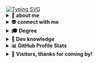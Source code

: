 <div> 
  <a href="https://git.io/typing-svg"><img src="http://readme-typing-svg.herokuapp.com?font=Segoe+UI&color=58A6FF&multiline=true&width=500&height=90&lines=console.log(%22Hello+World!%22);console.log(%22Be+welcome%22)_" alt="Typing SVG" /></a>
<br>
</div>

<details>
  <summary><strong>👻 about me</strong></summary>
<div>
    <h2 align="center">Hey! I'm Leonardo Farah</h2>
    <img src="https://pic.funnygifsbox.com/uploads/2021/02/funnygifsbox.com-2021-02-25-14-34-42-48.gif" alt="hey" width="170" align="right"/> 
    <p>🎂 27y</p>
    <p>🏰 Living in Curitiba-Brazil</p>
    <p>🧩 Hobbies: 🎮Games | 🎥Movies | 🎤Singing | 📚Reading | 🐺Petting my dog</p>
    
</div>
  <br>
</details>

<details>
  <summary><strong>👽 connect with me</strong></summary>
<div>
  <samp>
    <h2 align="center">🛸 You can reach me by</h2>
    <p align="center">
      <a target="_blank" href="https://www.linkedin.com/in/leonardo-farah-802503129/"><img align="center"
         src="https://img.shields.io/badge/linkedin-%231DA1F2.svg?style=for-the-badge&logo=linkedin&logoColor=white"
         alt="azzar" height="30"/></a>
      <a target="_blank" href="https://mailto:leonardo12farah@gmail.com"><img align="center"
         src="https://img.shields.io/badge/gmail-EA4335.svg?style=for-the-badge&logo=gmail&logoColor=white"
         alt="azzar" height="30"/></a>
      <a target="_blank" href="https://wa.me/+5541998784652"><img align="center"
         src="https://img.shields.io/badge/whatsapp-4B7F1.svg?style=for-the-badge&logo=whatsapp&logoColor=white"
         alt="azzar" height="30"/></a>
      <br>
  </samp>
</div>
</details>

<details>
  <summary><strong>🎓 Degree</strong></summary>
<div>
<h2 align="center"> Academic and professional degrees</h2>
    <img src="https://pic.funnygifsbox.com/uploads/2021/02/funnygifsbox.com-2021-02-25-14-34-38-72.gif" alt="sleepyHusky" width="170" align="right"/>
    <p>💻 On course: Starter Full-Stack Web Developer Program, on <a href="https://www.growdev.com.br/"> GrowDev</a>. Actualy learning Front-End</p>
    <p>🧪 Bachelor in biotechnology</p>
    <p>👨🏼‍🍳 Chef</p>
    <p>☕️ Barista</p>
    <p>🍹 Bartender</p>
     
</div>
  <br>
</details>

<details>
  <summary><strong>👾 Dev knowledge</strong></summary>
<div>
<h2 align="center">Learning Languages and Tools:</h2>
<p align="center"> 
  <a target="_blank" href="https://github.com/" rel="noreferrer"> <img src="https://raw.githubusercontent.com/devicons/devicon/master/icons/github/github-original.svg" alt="github" width="40" height="40" /> </a>
  <a target="_blank" href="https://git-scm.com/" rel="noreferrer"> <img src="https://raw.githubusercontent.com/devicons/devicon/master/icons/git/git-original.svg" alt="git" width="40" height="40" /> </a> 
    <a target="_blank" href="https://www.w3.org/html/" rel="noreferrer"><img src="https://raw.githubusercontent.com/devicons/devicon/master/icons/html5/html5-original-wordmark.svg" alt="html5" width="40" height="40" /> </a>
    <a target="_blank" href="https://www.w3schools.com/css/" rel="noreferrer"><img src="https://raw.githubusercontent.com/devicons/devicon/master/icons/css3/css3-original-wordmark.svg" alt="css3" width="40" height="40" /> </a>  
        <a target="_blank" href="https://getbootstrap.com" rel="noreferrer"> <img src="https://raw.githubusercontent.com/devicons/devicon/master/icons/bootstrap/bootstrap-plain-wordmark.svg" alt="bootstrap" width="40" height="40" /> </a>
    <a target="_blank" href="https://developer.mozilla.org/en-US/docs/Web/JavaScript" rel="noreferrer"> <img src="https://raw.githubusercontent.com/devicons/devicon/master/icons/javascript/javascript-original.svg" alt="javascript" width="40" height="40" /> </a> 
     <a target="_blank" href="https://www.typescriptlang.org/" rel="noreferrer"> <img src="https://raw.githubusercontent.com/devicons/devicon/master/icons/typescript/typescript-original.svg" alt="typescript" width="40" height="40" /> </a> 
     <a target="_blank" href="https://nodejs.org" rel="noreferrer"> <img src="https://raw.githubusercontent.com/github/explore/80688e429a7d4ef2fca1e82350fe8e3517d3494d/topics/nodejs/nodejs.png" alt="nodejs" width="40" height="40" /> </a>
  <a target="_blank" href="https://reactjs.org/" rel="noreferrer"> <img src="https://raw.githubusercontent.com/devicons/devicon/master/icons/react/react-original-wordmark.svg" alt="react" width="40" height="40" /> </a> 
     <a target="_blank" href="https://mui.com/" rel="noreferrer"> <img src="https://raw.githubusercontent.com/devicons/devicon/master/icons/materialui/materialui-original.svg" alt="mui" width="40" height="40" /> </a> 
     
</p>
</div>
</details>

<details> 
  <summary><strong>📊 GitHub Profile Stats</strong></summary>
  <div>
  <br>
        <p align="center">
          <a href="https://github.com/Leokfarah/">
          <img width="38.5%" src="https://github-readme-stats.vercel.app/api/top-langs/?username=Leokfarah&langs_count=6&theme=dracula&layout=compact&hide_border=true" alt="Leokfarah :: Top Langs" />
          <img width="39.4%" src="https://github-readme-stats.vercel.app/api?username=Leokfarah&show_icons=true&theme=dracula&hide_border=true" />
          </a>
       </p>
  </div>    
</details>

<details>
  <summary><strong>🚂 Visitors, thanks for coming by!</strong></summary>
  
  <div>  
    <p>
      <br>
       <img src="https://pic.funnygifsbox.com/uploads/2021/02/funnygifsbox.com-2021-02-25-14-34-44-50.gif" alt="sleepyHusky" width="170" align="center"/> 
       <img width="200" height="25" src="https://komarev.com/ghpvc/?username=Leokfarah&label=🧙‍♂️_You+are+my+visitor+Nº" align="left"/>
      </a>
    </p>
  </div>
 </details>
